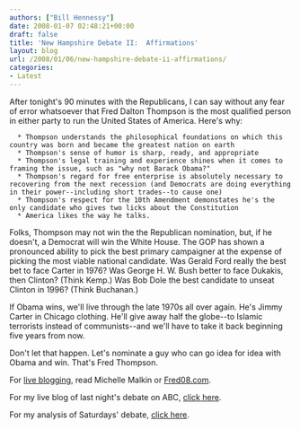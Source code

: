 ```yaml
---
authors: ["Bill Hennessy"]
date: 2008-01-07 02:48:21+00:00
draft: false
title: 'New Hampshire Debate II:  Affirmations'
layout: blog
url: /2008/01/06/new-hampshire-debate-ii-affirmations/
categories:
- Latest
---
```


After tonight's 90 minutes with the Republicans, I can say without any fear of error whatsoever that Fred Dalton Thompson is the most qualified person in either party to run the United States of America.  Here's why:



	  * Thompson understands the philosophical foundations on which this country was born and became the greatest nation on earth
	  * Thompson's sense of humor is sharp, ready, and appropriate
	  * Thompson's legal training and experience shines when it comes to framing the issue, such as "why not Barack Obama?"
	  * Thompson's regard for free enterprise is absolutely necessary to recovering from the next recession (and Democrats are doing everything in their power--including short trades--to cause one)
	  * Thompson's respect for the 10th Amendment demonstates he's the only candidate who gives two licks about the Constitution
	  * America likes the way he talks.

Folks, Thompson may not win the the Republican nomination, but, if he doesn't, a Democrat will win the White House.  The GOP has shown a pronounced ability to pick the best primary campaigner at the expense of picking the most viable national candidate.  Was Gerald Ford really the best bet to face Carter in 1976?  Was George H. W. Bush better to face Dukakis, then Clinton?  (Think Kemp.)  Was Bob Dole the best candidate to unseat Clinton in 1996?  (Think Buchanan.)

If Obama wins, we'll live through the late 1970s all over again.  He's Jimmy Carter in Chicago clothing.  He'll give away half the globe--to Islamic terrorists instead of communists--and we'll have to take it back beginning five years from now.

Don't let that happen.  Let's nominate a guy who can go idea for idea with Obama and win.  That's Fred Thompson.

For [live blogging](https://michellemalkin.com/2008/01/06/sunday-night-roundtable-the-fox-newsgop-debate/), read Michelle Malkin or [Fred08.com](https://www.fred08.com/Blog.aspx?return=https://fredfile.fred08.com/blog/2008/liveblogging-the-fox-news-presidential-forum/).

For my live  blog of last night's debate on ABC, [click here](https://hennessysview.com/wp-admin/post.php?action=edit&post=8247).

For my analysis of Saturdays' debate, [click here](https://hennessysview.com/2008/01/06/analyzing-the-new-hampshire-republican-debate/).


